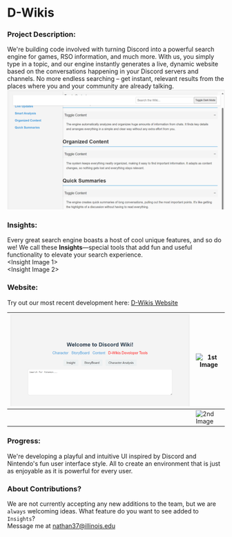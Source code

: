 
# D-Wikis

### Project Description:
We're building code involved with turning Discord into a powerful search engine for games, RSO information, and much more. With us, you simply type in a topic, and our engine instantly generates a live, dynamic website based on the conversations happening in your Discord servers and channels. No more endless searching – get instant, relevant results from the places where you and your community are already talking.
![Wiki Page](./DWikis.png)
### Insights:
Every great search engine boasts a host of cool unique features, and so do we! We call these **Insights**—special tools that add fun and useful functionality to elevate your search experience.  
<Insight Image 1>  
<Insight Image 2>

### Website:
Try out our most recent development here: [D-Wikis Website](https://d-wiki.glitch.me/)


| ![Landing Page](./DLandingPage.png) | ![1st Image](https://link-to-your-image1.png)  |
|---------------------------------------|------------------------------------------------|
|                                       | ![2nd Image](https://link-to-your-image2.png)  |


### Progress:
We're developing a playful and intuitive UI inspired by Discord and Nintendo's fun user interface style. All to create an environment that is just as enjoyable as it is powerful for every user.

### About Contributions?
We are not currently accepting any new additions to the team, but we are `always` welcoming ideas. 
What feature do you want to see added to `Insights`?  
Message me at nathan37@illinois.edu

